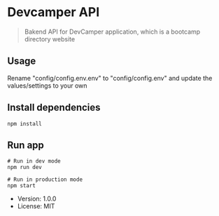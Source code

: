 # Devcamper API

> Bakend API for DevCamper application, which is a bootcamp directory website

## Usage

 Rename "config/config.env.env" to "config/config.env" and update the values/settings to your own

 ## Install dependencies
```
npm install
```

## Run app
```
# Run in dev mode
npm run dev

# Run in production mode
npm start
```

- Version: 1.0.0
- License: MIT
